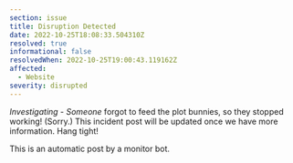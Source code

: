 ```yaml
---
section: issue
title: Disruption Detected
date: 2022-10-25T18:08:33.504310Z
resolved: true
informational: false
resolvedWhen: 2022-10-25T19:00:43.119162Z
affected:
  - Website
severity: disrupted
---
```

*Investigating* - _Someone_ forgot to feed the plot bunnies, so they stopped working! (Sorry.) This incident post will be updated once we have more information. Hang tight!

This is an automatic post by a monitor bot.
        